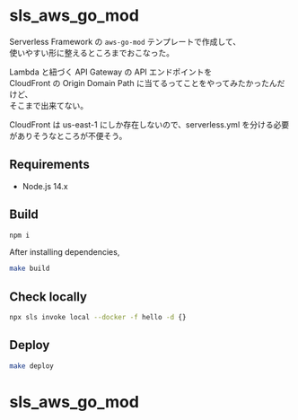 # sls_aws_go_mod

Serverless Framework の `aws-go-mod` テンプレートで作成して、  
使いやすい形に整えるところまでおこなった。

Lambda と紐づく API Gateway の API エンドポイントを  
CloudFront の Origin Domain Path に当てるってことをやってみたかったんだけど、  
そこまで出来てない。

CloudFront は us-east-1 にしか存在しないので、serverless.yml を分ける必要がありそうなところが不便そう。


## Requirements

* Node.js 14.x

## Build

```sh
npm i
```

After installing dependencies,

```sh
make build
```

## Check locally

```sh
npx sls invoke local --docker -f hello -d {}
```

## Deploy

```sh
make deploy
```
# sls_aws_go_mod
